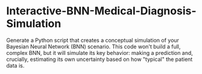 # Interactive-BNN-Medical-Diagnosis-Simulation
Generate a Python script that creates a conceptual simulation of your Bayesian Neural Network (BNN) scenario. This code won't build a full, complex BNN, but it will simulate its key behavior: making a prediction and, crucially, estimating its own uncertainty based on how "typical" the patient data is.
